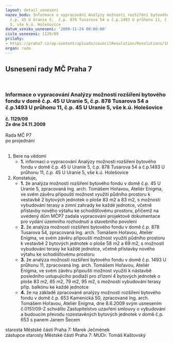 ```yaml
---
layout: detail_usneseni
nazev_bodu: Informace o vypracování Analýzy možnosti rozšíření bytového fondu v domě
  č.p. 45 U Uranie 5,  č.p. 878 Tusarova 54 a č.p.1493 U průhonu 11, č.p. 45 U Uranie
  5, vše k.ú. Holešovice
datum_vzniku_usneseni: '2009-11-24 00:00:00'
cislo_usneseni: 1129/09
prilohy:
- https://praha7.cz/wp-content/uploads/councilResolution/Resolutions/18285/59-bridge.doc
organ: rada
---
```

<div id="ucUsn_pList" class="usn">
	<span><h2>Usnesení rady MČ Praha 7 </h2>
<br></span><div class="standBody">
<span><h3>Informace o vypracování Analýzy možnosti rozšíření bytového fondu v domě č.p. 45 U Uranie 5,  č.p. 878 Tusarova 54 a č.p.1493 U průhonu 11, č.p. 45 U Uranie 5, vše k.ú. Holešovice</h3></span><div class="center">
		<strong>č. 1129/09</strong><br>
	</div>
<div class="center">
		<strong>Ze dne 24.11.2009</strong><br><br>
	</div>Rada MČ P7<br> po projednání<br><br><ol>
<li>Bere na vědomí<ul><li>
<strong>1.</strong> informaci o vypracování Analýzy možnosti rozšíření bytového fondu v domě č.p. 45 U Uranie 5,  č.p. 878 Tusarova 54 a č.p.1493 U průhonu 11, č.p. 45 U Uranie 5, vše k.ú. Holešovice  </li></ul>
</li>
<li>Konstatuje,<ul>
<li>
<strong>1.</strong> že analýza možnosti rozšíření bytového fondu v domě č.p. 45 U Uranie 5, zpracovaná Ing. arch. Tomášem Hořavou, Ateliér Enigma, ve svém závěru připouští možnost využití půdního prostoru k vestavbě 2 bytových jednotek o ploše 83 m2  a 83 m2, s možností vybudování terasy  a zimní zahrady ke každé jednotce, včetně přístavby nového výtahu ke schodišťovému prostoru, přičemž na uvedený dům MČP7 zadala vypracování projektové dokumentace pro vydání územního rozhodnutí a stavebního povolení</li>
<li>
<strong>2.</strong> že analýza možnosti rozšíření bytového fondu v domě č.p. 878 Tusarova 54, zpracovaná Ing. arch. Tomášem Hořavou, Ateliér Enigma, ve svém závěru připouští možnost využití půdního prostoru k vestavbě 2 bytových jednotek o ploše 58 m2 a 69 m2, s možností vybudování terasy  ke každé jednotce, včetně přístavby nového výtahu ke schodišťovému prostoru</li>
<li>
<strong>3.</strong> že analýza možnosti rozšíření bytového fondu v domě č.p. 1493 U průhonu 11, zpracovaná Ing. arch. Tomášem Hořavou, Ateliér Enigma, ve svém závěru připouští možnost využití k nástavbě posledního ustupujícího podlaží pro zřízení 4 bytových jednotek o ploše 83 m2, 65 m2, 79 m2,  95 m2, s možností vybudování terasy příp. balkónu ke každé jednotce </li>
<li>
<strong>4.</strong> že na základě zpracované  analýzy možnosti rozšíření bytového fondu v domě č.p. 653 Kamenická 50, zpracované Ing. arch. Tomášem Hořavou, Ateliér Enigma, dne 8.6.2009 svým usnesením č.0151/09-Z schválilo Zastupitelstvo uzavření smlouvy o vybudování a budoucím převodu rozestavěných bytových jednotek v domě č.p. 653 s panem Janem Šecem</li>
</ul>
</li>
</ol>starosta Městské části Praha 7: Marek Ječmének<br>zástupce starosty Městské části Praha 7: MUDr. Tomáš Kaštovský 
</div>
</div>